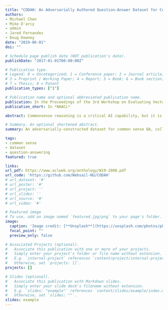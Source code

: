 ```yaml
---
title: "CODAH: An Adversarially Authored Question-Answer Dataset for Common Sense"
authors:
- Michael Chen
- Mike D'arcy
- admin
- Jared Fernandez
- Doug Downey
date: "2019-06-01"
doi: ""

# Schedule page publish date (NOT publication's date).
publishDate: "2017-01-01T00:00:00Z"

# Publication type.
# Legend: 0 = Uncategorized; 1 = Conference paper; 2 = Journal article;
# 3 = Preprint / Working Paper; 4 = Report; 5 = Book; 6 = Book section;
# 7 = Thesis; 8 = Patent
publication_types: ["1"]

# Publication name and optional abbreviated publication name.
publication: In the Proceedings of the 3rd Workshop on Evaluating Vector Space Representations for NLP (RepEval) in conjunction with NAACL
publication_short: In *NAACL*

abstract: Commonsense reasoning is a critical AI capability, but it is difficult to construct challenging datasets that test common sense. Recent neural question answering systems, based on large pre-trained models of language, have already achieved near-human-level performance on commonsense knowledge benchmarks. These systems do not possess human-level common sense, but are able to exploit limitations of the datasets to achieve human-level scores. We introduce the CODAH dataset, an adversarially-constructed evaluation dataset for testing common sense. CODAH forms a challenging extension to the recently-proposed SWAG dataset, which tests commonsense knowledge using sentence-completion questions that describe situations observed in video. To produce a more difficult dataset, we introduce a novel procedure for question acquisition in which workers author questions designed to target weaknesses of state-of-the-art neural question answering systems. Workers are rewarded for submissions that models fail to answer correctly both before and after fine-tuning (in cross-validation). We create 2.8k questions via this procedure and evaluate the performance of multiple state-of-the-art question answering systems on our dataset. We observe a significant gap between human performance, which is 95.3%, and the performance of the best baseline accuracy of 67.5% by the BERT-Large model.

# Summary. An optional shortened abstract.
summary: An adversarially-constructed dataset for common sense QA, collected from Northwestern ML students!

tags:
- common sense
- dataset
- question-answering
featured: true

links:
url_pdf: https://www.aclweb.org/anthology/W19-2008.pdf
url_code: 'https://github.com/Websail-NU/CODAH'
# url_dataset: '#'
# url_poster: '#'
# url_project: ''
# url_slides: ''
# url_source: '#'
# url_video: '#'

# Featured image
# To use, add an image named `featured.jpg/png` to your page's folder.
image:
  caption: 'Image credit: [**Unsplash**](https://unsplash.com/photos/pLCdAaMFLTE)'
  focal_point: ""
  preview_only: false

# Associated Projects (optional).
#   Associate this publication with one or more of your projects.
#   Simply enter your project's folder or file name without extension.
#   E.g. `internal-project` references `content/project/internal-project/index.md`.
#   Otherwise, set `projects: []`.
projects: []

# Slides (optional).
#   Associate this publication with Markdown slides.
#   Simply enter your slide deck's filename without extension.
#   E.g. `slides: "example"` references `content/slides/example/index.md`.
#   Otherwise, set `slides: ""`.
slides: example
---
```

